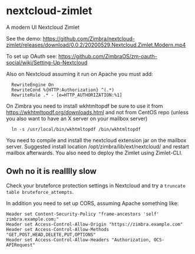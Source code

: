 # nextcloud-zimlet
A modern UI Nextcloud Zimlet

See the demo:
https://github.com/Zimbra/nextcloud-zimlet/releases/download/0.0.2/20200529.Nextcloud.Zimlet.Modern.mp4

To set up OAuth see: https://github.com/ZimbraOS/zm-oauth-social/wiki/Setting-Up-Nextcloud

Also on Nextcloud assuming it run on Apache you must add:

      RewriteEngine On
      RewriteCond %{HTTP:Authorization} ^(.*)
      RewriteRule .* - [e=HTTP_AUTHORIZATION:%1]

On Zimbra you need to install wkhtmltopdf be sure to use it from https://wkhtmltopdf.org/downloads.html and not from CentOS  repo (unless you also want to have an X server on your mailbox server)

      ln -s /usr/local/bin/wkhtmltopdf /bin/wkhtmltopdf

You need to compile and install the nextcloud extension jar on the mailbox server. Suggested install location  /opt/zimbra/lib/ext/nextcloud/ and restart mailbox afterwards. You also need to deploy the Zimlet using Zimlet-CLI.

## Owh no it is realllly slow

Check your bruteforce protection settings in Nextcloud and try a `truncate table bruteforce_attempts`.

In addition you need to set up CORS, assuming Apache something like:

```
Header set Content-Security-Policy "frame-ancestors 'self' zimbra.example.com;"
Header set Access-Control-Allow-Origin "https://zimbra.example.com"
Header set Access-Control-Allow-Methods "GET,POST,HEAD,DELETE,PUT,OPTIONS"
Header set Access-Control-Allow-Headers "Authorization, OCS-APIRequest"

```

